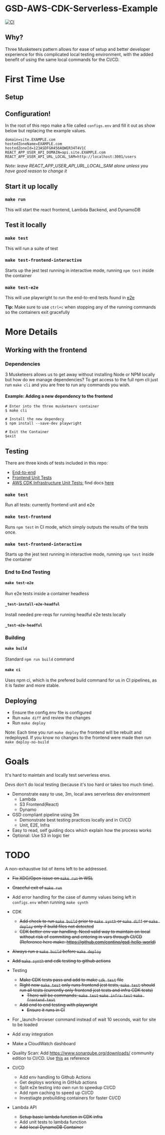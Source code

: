 # GSD-AWS-CDK-Serverless-Example
[![CI](https://github.com/chrishart0/gsd-aws-cdk-serverless-example/actions/workflows/CI.yml/badge.svg)](https://github.com/chrishart0/gsd-aws-cdk-serverless-example/actions/workflows/CI.yml)

## Why?
Three Musketeers pattern allows for ease of setup and better developer experience for this complicated local testing environment, with the added benefit of using the same local commands for the CI/CD.

# First Time Use
## Setup
## Configuration! 
In the root of this repo make a file called `configs.env` and fill it out as show below but replacing the example values.
```
domain=site.EXAMPLE.com
hostedZoneName=EXAMPLE.com
hostedZoneId=123ASDFGH456AQWER34T4V1C
REACT_APP_USER_API_DOMAIN=api.site.EXAMPLE.com
REACT_APP_USER_API_URL_LOCAL_SAM=http://localhost:3001/users
```

*Note: leave REACT_APP_USER_API_URL_LOCAL_SAM alone unless you have good reason to change it*

## Start it up locally
### `make run`
This will start the react frontend, Lambda Backend, and DynamoDB

## Test it locally
### `make test`
This will run a suite of test

### `make test-frontend-interactive`
Starts up the jest test running in interactive mode, running `npm test` inside the container

### `make test-e2e`
This will use playwright to run the end-to-end tests found in [e2e](./e2e/test.spec.ts)

**Tip:** Make sure to use `ctrl+c` when stopping any of the running commands so the containers exit gracefully

# More Details
## Working with the frontend

### Dependencies
3 Musketeers allows us to get away without installing Node or NPM locally but how do we manage dependencies? To get access to the full npm cli just run `make cli` and you are free to run any commands you wish.

#### Example: Adding a new dependency to the frontend
```
# Enter into the three musketeers container
$ make cli

# Install the new dependecy
$ npm install --save-dev playwright

# Exit the Container
$exit
```

## Testing
There are three kinds of tests included in this repo:
* [End-to-end](infrastructure/test/infrastructure.test.ts)
* [Frontend Unit Tests](frontend/src/App.test.js)
* [AWS CDK Infrastructure Unit Tests:](infrastructure/test/infrastructure.test.ts) find docs [here](https://docs.aws.amazon.com/cdk/v2/guide/testing.html)

### `make test`
Run all tests: currently frontend unit and e2e

### `make test-frontend`
Runs `npm test` in CI mode, which simply outputs the results of the tests once.

### `make test-frontend-interactive`
Starts up the jest test running in interactive mode, running `npm test` inside the container

### End to End Testing

#### `make test-e2e`
Run e2e tests inside a container headless

#### `_test-install-e2e-headful`
Install needed pre-reqs for running headful e2e tests locally

#### `_test-e2e-headful`

### Building
#### `make build`
Standard `npm run build` command

#### `make ci`
Uses npm ci, which is the prefered build command for us in CI pipelines, as it is faster and more stable. 

## Deploying

* Ensure the config.env file is configured
* Run `make diff` and review the changes
* Run `make deploy`

Note: Each time you run `make deploy` the frontend will be rebuilt and redeployed. If you know no changes to the frontend were made then run `make deploy-no-build`

# Goals
It's hard to maintain and locally test serverless envs.

Devs don't do local testing (because it's too hard or takes too much time).

* Demonstrate easy to use, 3m, local aws serverless dev environment
  * Lambda
  * S3 Frontend(React)
  * Dynamo
* GSD compliant pipeline using 3m
  * Demonstrate best testing practices locally and in CI/CD
  * Unit, E2E, Infra
* Easy to read, self guiding docs which explain how the process works
* Optional: Use S3 in logic tier 


# TODO
A non-exhaustive list of items left to be addressed.

* ~~Fix XDG/Open issue on `make run` in WSL~~
* ~~Graceful exit of `make run`~~
* Add error handling for the case of dummy values being left in `configs.env` when running `make synth`
* CDK
  * ~~Add check to run `make build` prior to `make synth` or `make diff` or `make deploy` only if build files not detected~~
  * ~~CDK better env var handling. Need valid way to maintain on local without risk of commiting and entering in vars through CI/CD (Reference here make: https://github.com/contino/gsd-hello-world)~~
* ~~Always run a `make build` before `make deploy`~~
* ~~Add `make synth` and cdk testing to github actions~~
* Testing
  * ~~Make CDK tests pass and add to make `cdk test` file~~
  * ~~Right now `make test` only runs frontend jest tests, `make test` should run all tests (currently only frontend jest tests and infra CDK tests)~~
    * ~~There will be commands: `make test` `make infra-test` `make frontend-test`~~
  * ~~Add end to end testing with playwright~~
    * ~~Ensure it runs in CI~~
* For _launch-browser command instead of wait 10 seconds, wait for site to be loaded
* Add xray integration
* Make a CloudWatch dashboard

* Quality Scan: Add <https://www.sonarqube.org/downloads/> community edition to CI/CD. Use [this](https://github.com/contino/gsd-hello-world/blob/main/.github/workflows/quality.yml) as reference

* CI/CD
  * Add env handling to Github Actions
  * Get deploys working in GitHub actions
  * Split e2e testing into own run to speedup CI/CD
  * Add npm caching to speed up CI/CD
  * Investiagte prebuilding containers for faster CI/CD

* Lambda API
  * ~~Setup basic lambda function in CDK infra~~
  * Add unit tests to lambda function
  * ~~Add local DynamoDB Container~~

